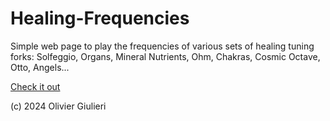 # Healing-Frequencies

Simple web page to play the frequencies of various sets of healing tuning forks: Solfeggio, Organs, Mineral Nutrients, Ohm, Chakras, Cosmic Octave, Otto, Angels...

[Check it out](https://evoluteur.github.io/healing-frequencies/)


(c) 2024 Olivier Giulieri
